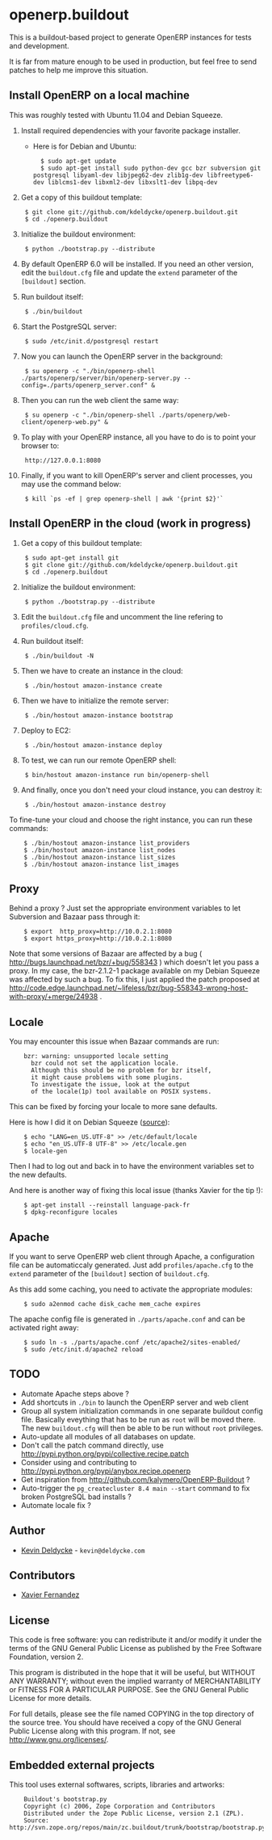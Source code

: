 openerp.buildout
================

This is a buildout-based project to generate OpenERP instances for tests and development.

It is far from mature enough to be used in production, but feel free to send patches to help me improve this situation.


Install OpenERP on a local machine
----------------------------------

This was roughly tested with Ubuntu 11.04 and Debian Squeeze.

1. Install required dependencies with your favorite package installer.

    * Here is for Debian and Ubuntu:

            $ sudo apt-get update
            $ sudo apt-get install sudo python-dev gcc bzr subversion git postgresql libyaml-dev libjpeg62-dev zlib1g-dev libfreetype6-dev liblcms1-dev libxml2-dev libxslt1-dev libpq-dev

1. Get a copy of this buildout template:

        $ git clone git://github.com/kdeldycke/openerp.buildout.git 
        $ cd ./openerp.buildout

1. Initialize the buildout environment:

        $ python ./bootstrap.py --distribute

1. By default OpenERP 6.0 will be installed. If you need an other version, edit the `buildout.cfg` file and update the `extend` parameter of the `[buildout]` section.

1. Run buildout itself:

        $ ./bin/buildout

1. Start the PostgreSQL server:

        $ sudo /etc/init.d/postgresql restart

1. Now you can launch the OpenERP server in the background:

        $ su openerp -c "./bin/openerp-shell ./parts/openerp/server/bin/openerp-server.py --config=./parts/openerp_server.conf" &

1. Then you can run the web client the same way:

        $ su openerp -c "./bin/openerp-shell ./parts/openerp/web-client/openerp-web.py" &

1. To play with your OpenERP instance, all you have to do is to point your browser to:

        http://127.0.0.1:8080

1. Finally, if you want to kill OpenERP's server and client processes, you may use the command below:

        $ kill `ps -ef | grep openerp-shell | awk '{print $2}'`


Install OpenERP in the cloud (work in progress)
-----------------------------------------------

1. Get a copy of this buildout template:

        $ sudo apt-get install git
        $ git clone git://github.com/kdeldycke/openerp.buildout.git
        $ cd ./openerp.buildout

1. Initialize the buildout environment:

        $ python ./bootstrap.py --distribute

1. Edit the `buildout.cfg` file and uncomment the line refering to `profiles/cloud.cfg`.

1. Run buildout itself:

        $ ./bin/buildout -N

1. Then we have to create an instance in the cloud:

        $ ./bin/hostout amazon-instance create

1. Then we have to initialize the remote server:

        $ ./bin/hostout amazon-instance bootstrap

1. Deploy to EC2:

        $ ./bin/hostout amazon-instance deploy

1. To test, we can run our remote OpenERP shell:

        $ bin/hostout amazon-instance run bin/openerp-shell

1. And finally, once you don't need your cloud instance, you can destroy it:

        $ ./bin/hostout amazon-instance destroy

To fine-tune your cloud and choose the right instance, you can run these commands:

        $ ./bin/hostout amazon-instance list_providers
        $ ./bin/hostout amazon-instance list_nodes
        $ ./bin/hostout amazon-instance list_sizes
        $ ./bin/hostout amazon-instance list_images


Proxy
-----

Behind a proxy ? Just set the appropriate environment variables to let Subversion and Bazaar pass through it:

        $ export  http_proxy=http://10.0.2.1:8080
        $ export https_proxy=http://10.0.2.1:8080

Note that some versions of Bazaar are affected by a bug ( http://bugs.launchpad.net/bzr/+bug/558343 ) which doesn't let you pass a proxy. In my case, the bzr-2.1.2-1 package available on my Debian Squeeze was affected by such a bug. To fix this, I just applied the patch proposed at http://code.edge.launchpad.net/~lifeless/bzr/bug-558343-wrong-host-with-proxy/+merge/24938 .


Locale
------

You may encounter this issue when Bazaar commands are run:

        bzr: warning: unsupported locale setting
          bzr could not set the application locale.
          Although this should be no problem for bzr itself,
          it might cause problems with some plugins.
          To investigate the issue, look at the output
          of the locale(1p) tool available on POSIX systems.

This can be fixed by forcing your locale to more sane defaults.

Here is how I did it on Debian Squeeze ([source](http://wiki.debian.org/Locale)):

        $ echo "LANG=en_US.UTF-8" >> /etc/default/locale
        $ echo "en_US.UTF-8 UTF-8" >> /etc/locale.gen
        $ locale-gen

Then I had to log out and back in to have the environment variables set to the new defaults.

And here is another way of fixing this local issue (thanks Xavier for the tip !):

        $ apt-get install --reinstall language-pack-fr
        $ dpkg-reconfigure locales


Apache
------

If you want to serve OpenERP web client through Apache, a configuration file can be automaticcaly generated. Just add `profiles/apache.cfg` to the `extend` parameter of the `[buildout]` section of `buildout.cfg`.

As this add some caching, you need to activate the appropriate modules:

        $ sudo a2enmod cache disk_cache mem_cache expires

The apache config file is generated in `./parts/apache.conf` and can be activated right away:

        $ sudo ln -s ./parts/apache.conf /etc/apache2/sites-enabled/
        $ sudo /etc/init.d/apache2 reload


TODO
----

  * Automate Apache steps above ?
  * Add shortcuts in `./bin` to launch the OpenERP server and web client
  * Group all system initialization commands in one separate buildout config file. Basically eveything that has to be run as `root` will be moved there. The new `buildout.cfg` will then be able to be run without `root` privileges.
  * Auto-update all modules of all databases on update.
  * Don't call the patch command directly, use http://pypi.python.org/pypi/collective.recipe.patch
  * Consider using and contributing to http://pypi.python.org/pypi/anybox.recipe.openerp
  * Get inspiration from http://github.com/kalymero/OpenERP-Buildout ?
  * Auto-trigger the `pg_createcluster 8.4 main --start` command to fix broken PostgreSQL bad installs ?
  * Automate locale fix ?


Author
------

 * [Kevin Deldycke](http://kevin.deldycke.com) - `kevin@deldycke.com`


Contributors
------------

 * [Xavier Fernandez](http://twitter.com/#!/xavierfernandez)


License
-------

This code is free software: you can redistribute it and/or modify it under the
terms of the GNU General Public License as published by the Free Software
Foundation, version 2.

This program is distributed in the hope that it will be useful, but WITHOUT ANY
WARRANTY; without even the implied warranty of MERCHANTABILITY or FITNESS FOR A
PARTICULAR PURPOSE. See the GNU General Public License for more details.

For full details, please see the file named COPYING in the top directory of the
source tree. You should have received a copy of the GNU General Public License
along with this program. If not, see <http://www.gnu.org/licenses/>.


Embedded external projects
--------------------------

This tool uses external softwares, scripts, libraries and artworks:

        Buildout's bootstrap.py
        Copyright (c) 2006, Zope Corporation and Contributors
        Distributed under the Zope Public License, version 2.1 (ZPL).
        Source: http://svn.zope.org/repos/main/zc.buildout/trunk/bootstrap/bootstrap.py
